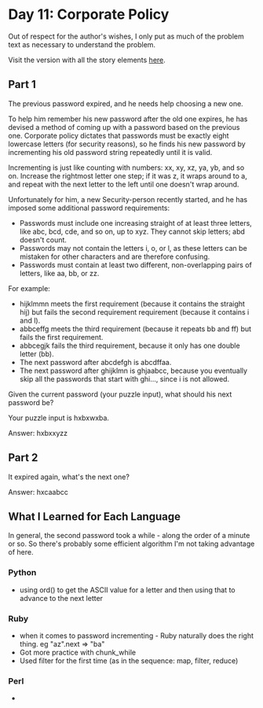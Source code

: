 # Day 11: Corporate Policy

Out of respect for the author's wishes, I only put as much of the problem text as necessary to understand the problem.

Visit the version with all the story elements [here](https://adventofcode.com/2015/day/11).

## Part 1

The previous password expired, and he needs help choosing a new one.

To help him remember his new password after the old one expires, he has devised a method of coming up with a password based on the previous one. Corporate policy dictates that passwords must be exactly eight lowercase letters (for security reasons), so he finds his new password by incrementing his old password string repeatedly until it is valid.

Incrementing is just like counting with numbers: xx, xy, xz, ya, yb, and so on. Increase the rightmost letter one step; if it was z, it wraps around to a, and repeat with the next letter to the left until one doesn't wrap around.

Unfortunately for him, a new Security-person recently started, and he has imposed some additional password requirements:

- Passwords must include one increasing straight of at least three letters, like abc, bcd, cde, and so on, up to xyz. They cannot skip letters; abd doesn't count.
- Passwords may not contain the letters i, o, or l, as these letters can be mistaken for other characters and are therefore confusing.
- Passwords must contain at least two different, non-overlapping pairs of letters, like aa, bb, or zz.

For example:

- hijklmmn meets the first requirement (because it contains the straight hij) but fails the second requirement requirement (because it contains i and l).
- abbceffg meets the third requirement (because it repeats bb and ff) but fails the first requirement.
- abbcegjk fails the third requirement, because it only has one double letter (bb).
- The next password after abcdefgh is abcdffaa.
- The next password after ghijklmn is ghjaabcc, because you eventually skip all the passwords that start with ghi..., since i is not allowed.

Given the current password (your puzzle input), what should his next password be?

Your puzzle input is hxbxwxba.

Answer: hxbxxyzz

## Part 2

It expired again, what's the next one?

Answer: hxcaabcc

## What I Learned for Each Language

In general, the second password took a while - along the order of a minute or so. So there's probably some efficient algorithm I'm not taking advantage of here.

### Python
- using ord() to get the ASCII value for a letter and then using that to advance to the next letter

### Ruby
- when it comes to password incrementing - Ruby naturally does the right thing. eg "az".next => "ba"
- Got more practice with chunk_while
- Used filter for the first time (as in the sequence: map, filter, reduce)
### Perl
-